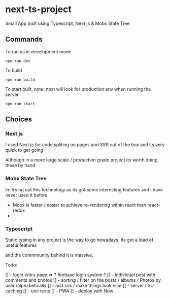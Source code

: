 # next-ts-project
Small App built using Typescript, Next js &amp; Mobx State Tree

## Commands

To run as in development mode
```
npm run dev
```

To build
```
npm run build
```

To start built, note: next will look for production env when running the server
```
npm run start
```

## Choices

### Next js

I used Next js for code spliting on pages and SSR out of the box and its very quick to get going

Although in a more large scale / production grade project its worth doing these by hand

### Mobx State Tree

Im trying out this technology as its got some interesting features and I have never used it before.

- Mobx is faster / easier to achieve re-rendering within react than react-redux
- 

### Typescript

Static typing in any project is the way to go nowadays. Its got a load of useful features 

and the commmunity behind it is massive.


Todo:

[] - login entry page => ? firebase login system ?
[] - individual post with comments and photos
[] - sorting / filter on the posts / albums / Photos by user /alphabetically
[] - add css / make things look nice
[] - server LSU caching
[] - unit tests
[] - PWA
[] - deploy with Now